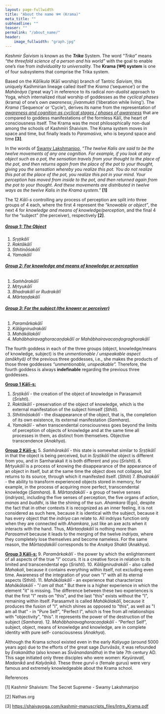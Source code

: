 ```yaml
---
layout: page-fullwidth
title: "About the name क्रम (Krama)"
meta_title: ""
subheadline: ""
teaser: ""
permalink: "/about_name/"
header:
    image_fullwidth: "graph.jpg"
---
```

*Kashmir Śaivism* is known as the ***Trika*** System. The word *“Trika”* means *“the threefold science of a person and his world”* with the goal to enable one’s rise from *individuality to universality.* The **Krama (क्रम) system** is one of four subsystems that comprise the Trika system.

Based on the *Kālīkula* (Kālī worship) branch of Tantric *Śaivism*, this uniquely Kaśhmirian lineage called itself the *Krama* (‘sequence’) or the *Mahānāya* (‘great way’) in reference to its radical *non-dualist* approach to Yoga, which internalized ritual worship of goddesses as the *cyclical phases* (krama) of one’s own *awareness; jīvanmukti* (‘liberation while living’). The *Krama* (‘Sequence’ or ‘Cycle’), derives its name from the representation of *<u>awareness and cognition as cyclical stages / phases of awareness</u>* that are compared to goddess manifestations of the formless Kālī, the heart of consciousness itself. The Krama was the most philosophically non-dual among the schools of Kashmiri Śhaivism. The Krama system moves in space and time, but finally leads to *Paramaśiva*, who is beyond space and time **[3]**.

In the words of [Swamy Lakshmanjoo](https://en.wikipedia.org/wiki/Lakshman_Joo), *“The twelve Kalis are said to be the twelve movements of any one cognition. For example, if you look at any object such as a pot, the sensation travels from your thought to the place of the pot, and then returns again from the place of the pot to your thought, giving you the sensation whereby you realize this pot. You do not realize this pot at the place of the pot, you realize this pot in your mind. Your perception has moved from inside to the pot, and then returned again from the pot to your thought. And these movements are distributed in twelve ways as the twelve Kalis in the Krama system.”* **[1]**

The 12 *Kālī-s* controlling any process of perception are split into three groups of 4 each, where the first 4 represent the *“knowable or object”*, the next 4 for *knowledge and means of knowledge/perception*, and the final 4 for the “subject” (the perceiver), respectively **[2]**.

##### **<u>Group 1: The Object</u>**

1. *Sṛṣṭikālī*
2. *Raktākālī*
3. *Sthitināśakālī*
4. *Yamakālī*

###### **<u>Group 2: For knowledge and means of knowledge or perception</u>**

1. *Saṁhārakālī*
2. *Mṛtyukālī*
3. *Bhadrakālī or Rudrakālī*
4. *Mārtaṇḍakālī*

###### **<u>Group 3: For the subject (the knower or perceiver)</u>**

1. *Paramārkakālī*
2. *Kālāgnirudrakālī*
3. *Mahākālakālī*
4. *Mahābhairavaghoracaṇḍakālī or Mahābhairavacaṇḍograghorakālī*

The fourth goddess in each of the three groups (object, knowledge/means of knowledge, subject) is the *unmentionable / unspeakable aspect (anākhyā)* of the previous three goddesses, i.e., she makes the products of those three goddesses *“unmentionable, unspeakable”.* Therefore, the fourth goddess is always **indefinable** regarding the previous three goddesses.

**<u>Group 1 Kālī-s:</u>**

1. *Sṛṣṭikālī* - the creation of the object of knowledge in Parasamvit (*Srishti*).
2. *Raktākālī* - preservation of the object of knowledge, which is the external manifestation of the subject himself (*Sthiti*).
3. *Sthitināśakālī* - the disappearance of the object, that is, the completion of its own existence, its external manifestation (*Samhara*).
4. *Yamakālī* -  when transcendental consciousness goes beyond the limits of perception of objects of knowledge and at the same time all processes in them, as distinct from themselves. Objective transcendence (*Anakhya*).

**<u>Group 2 Kālī-s:</u>**
5. *Saṁhārakālī* - this state is somewhat similar to *Sṛṣṭikālī* in that the object is being perceived, but in *Sṛṣṭikālī* the object is different from you, and in Samharakali it is both different and you (*Srishti*).
6. *Mṛtyukālī* is a process of knowing the disappearance of the appearance of an object in itself, but at the same time the object does not collapse, but returns to its source, through which it manifested itself. (*Sthiti*)
7. *Bhadrakālī* - the ability to transform experienced objects stored in memory, for example, in the process of acquiring more perfect, transcendental knowledge (*Samhara*).
8. *Mārtaṇḍakālī* - a group of twelve senses (*indriyas*), including the five senses of perception, the five organs of action, *manas* and *buddhi*, is like the shining of the sun. *Ahamkara* (Ego), despite the fact that in other contexts it is recognized as an inner feeling, it is not considered as such here, because it is identical with the subject, because it has every object that the *indriya* can relate to. All indriyas function only when they are connected with *Ahamkara*, just like an axe acts when it interacts with the hand.
Thus, *Mārtaṇḍakālī* is nothing more than *Parasamvit* because it leads to the merging of the twelve *indriyas*, where they completely lose themselves and become nameless. For the same reason, the *Mārtaṇḍakālī* corresponds to the *Anakya Shakti* (Anakhya).

**<u>Group 3 Kālī-s:</u>**
9. *Paramārkakālī* - the power by which the enlightenment of all aspects of the true "I" occurs. It is a creative force in relation to its limited and transcendental ego (*Srishti*).
10. *Kālāgnirudrakālī* - also called *Mahakali*, because it contains everything within itself, not excluding even time. Awareness of the integration of your own "I" with all its eternal aspects (Sthiti).
11. *Mahākālakālī* - an experience that characterizes *Mahākālakālī* - "*I am all that.*" But there is a higher experience in which the element "it" is missing. The difference between these two experiences is that the first "I" rests on "this", and the last "this" exists without the "I", remaining within itself. Parasamvit is called *Mahākālakālī*, because it produces the fusion of "I", which shines as opposed to "this", as well as "I am all that" - in "Pure Self", "Perfect I", which is free from all relationships with "objectivity", "this". It represents the power of the destruction of the subject (*Samhara*).
12. *Mahābhairavaghoracaṇḍakālī* - “Perfect Self”,  subject, object, means of knowledge and knowledge, are in complete identity with pure self- consciousness (*Anakhya*).

Although the Krama school existed even in the early *Kaliyuga* (around 5000 years ago) due to the efforts of the great sage *Durvāsās*, it was refounded by *Erakanātha* (also known as *Śivānandanātha*) in the late 7th century AD. This sage initiated only three disciples who were women: *Keyūravatī, Madanikā* and *Kalyāṇikā*. These three *gurvī-s* (female gurus) were very famous and extremely knowledgeable about the Krama school.

References

[1] Kashmir Shaivism: The Secret Supreme - Swamy Lakshmanjoo

[2] Nathas.org

[3] https://shaivayoga.com/kashmir-manuscripts_files/Intro_Krama.pdf
